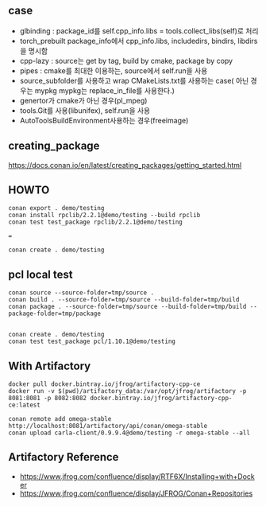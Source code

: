 ## case
- glbinding : package_id를 self.cpp_info.libs = tools.collect_libs(self)로 처리
- torch_prebuilt package_info에서 cpp_info.libs, includedirs, bindirs, libdirs을 명시함
- cpp-lazy : source는 get by tag, build by cmake, package by copy
- pipes : cmake를 최대한 이용하는, source에서 self.run을 사용
- source_subfolder를 사용하고 wrap CMakeLists.txt를 사용하는 case( 아닌 경우는 mypkg mypkg는 replace_in_file를 사용한다.)
- genertor가 cmake가 아닌 경우(pl_mpeg)
- tools.Git를 사용(libunifex), self.run을 사용
- AutoToolsBuildEnvironment사용하는 경우(freeimage)


## creating_package
https://docs.conan.io/en/latest/creating_packages/getting_started.html


## HOWTO
   
    conan export . demo/testing
    conan install rpclib/2.2.1@demo/testing --build rpclib
    conan test test_package rpclib/2.2.1@demo/testing

    = 

    conan create . demo/testing


## pcl local test

    conan source --source-folder=tmp/source .
    conan build . --source-folder=tmp/source --build-folder=tmp/build
    conan package . --source-folder=tmp/source --build-folder=tmp/build --package-folder=tmp/package


    conan create . demo/testing
    conan test test_package pcl/1.10.1@demo/testing


## With Artifactory

    docker pull docker.bintray.io/jfrog/artifactory-cpp-ce
    docker run -v $(pwd)/artifactory_data:/var/opt/jfrog/artifactory -p 8081:8081 -p 8082:8082 docker.bintray.io/jfrog/artifactory-cpp-ce:latest
    
    conan remote add omega-stable http://localhost:8081/artifactory/api/conan/omega-stable
    conan upload carla-client/0.9.9.4@demo/testing -r omega-stable --all

## Artifactory Reference
- https://www.jfrog.com/confluence/display/RTF6X/Installing+with+Docker
- https://www.jfrog.com/confluence/display/JFROG/Conan+Repositories    